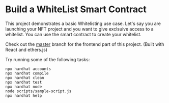 # Build a WhiteList Smart Contract 

This project demonstrates a basic Whitelisting use case. Let's say you are launching your NFT project and you want to give exclsuive access to a whitelist. You can use the smart contract to create your whitelist.

Check out the [master](https://github.com/masiedu4/whitelist-smart-contract-solidity-/tree/master) branch for the frontend part of this project. (Built with React and ethers.js)

Try running some of the following tasks:

```shell
npx hardhat accounts
npx hardhat compile
npx hardhat clean
npx hardhat test
npx hardhat node
node scripts/sample-script.js
npx hardhat help
```
